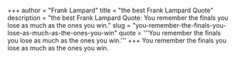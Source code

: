 +++
author = "Frank Lampard"
title = "the best Frank Lampard Quote"
description = "the best Frank Lampard Quote: You remember the finals you lose as much as the ones you win."
slug = "you-remember-the-finals-you-lose-as-much-as-the-ones-you-win"
quote = '''You remember the finals you lose as much as the ones you win.'''
+++
You remember the finals you lose as much as the ones you win.
